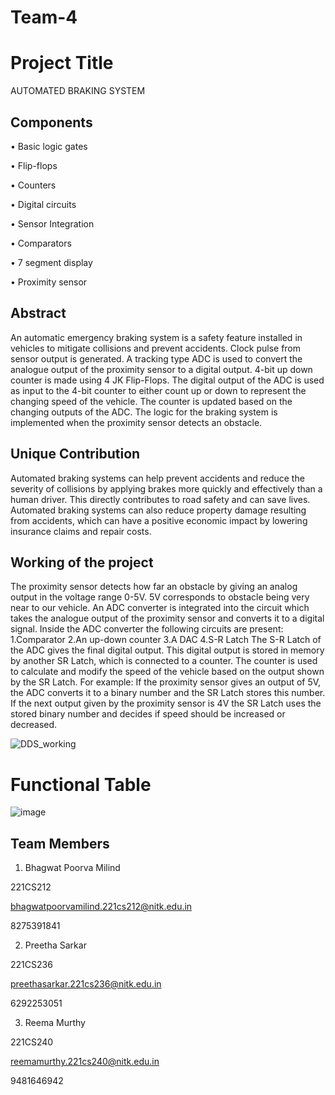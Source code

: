# Team-4
# Project Title

AUTOMATED BRAKING SYSTEM


## Components

•	Basic logic gates 

•	Flip-flops 

•	Counters 

•	Digital circuits

•	Sensor Integration

•	Comparators

•	7 segment display

•	Proximity sensor
 

## Abstract

An automatic emergency braking system is a safety feature installed in vehicles to mitigate collisions and prevent accidents. Clock pulse from sensor output is generated.
A tracking type ADC is used to convert the analogue output of the proximity sensor to a digital output.
4-bit up down counter is made using 4 JK Flip-Flops. The digital output of the ADC is used as input to the 4-bit counter to either count up or down to represent the changing speed of the vehicle.
The counter is updated based on the changing outputs of the ADC.
The logic for the braking system is implemented when the proximity sensor detects an obstacle.

## Unique Contribution

Automated braking systems can help prevent accidents and reduce the severity of collisions by applying brakes more quickly and effectively than a human driver. This directly contributes to road safety and can save lives. 
Automated braking systems can also reduce property damage resulting from accidents, which can have a positive economic impact by lowering insurance claims and repair costs. 



## Working of the project

The proximity sensor detects how far an obstacle by giving an analog output in the voltage range 0-5V. 5V corresponds to obstacle being very near to our vehicle.
An ADC converter is integrated into the circuit which takes the analogue output of the proximity sensor and converts it to a digital signal.
Inside the ADC converter the following circuits are present:
1.Comparator
2.An up-down counter
3.A DAC 
4.S-R Latch
The S-R Latch of the ADC gives the final digital output.
This digital output is stored in memory by another SR Latch, which is connected to a counter.
The counter is used to calculate and modify the speed of the vehicle based on the output shown by the SR Latch. For example: If the proximity sensor gives an output of 5V, the ADC converts it to a binary number and the SR Latch stores this number. If the next output given by the proximity sensor is 4V the SR Latch uses the stored binary number and decides if speed should be increased or decreased.

![DDS_working](https://github.com/Poorvab2525/Team-4/assets/127173860/6cde200b-8a8d-4a91-8d7a-167e78903be5)

# Functional Table

![image](https://github.com/Poorvab2525/Team-4/assets/127173860/7313f088-2e32-4212-a327-9c81f49b03e6)


## Team Members

1. Bhagwat Poorva Milind
   
221CS212

bhagwatpoorvamilind.221cs212@nitk.edu.in 

8275391841 
 
2. Preetha Sarkar
   
221CS236 

preethasarkar.221cs236@nitk.edu.in 

6292253051 
 
3. Reema Murthy
   
221CS240 

reemamurthy.221cs240@nitk.edu.in 

9481646942 






